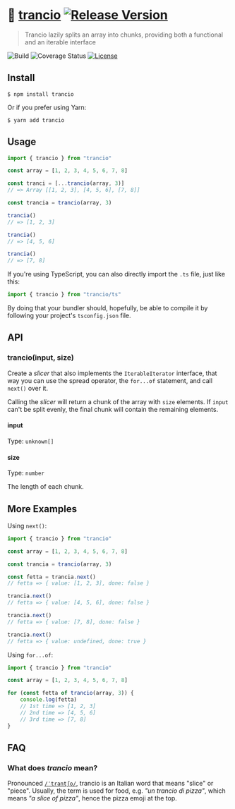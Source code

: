 # 🍕 [trancio](https://github.com/macarie/trancio) [![Release Version](https://img.shields.io/npm/v/trancio.svg?label=&color=0080FF)](https://www.npmjs.com/package/trancio)

> Trancio lazily splits an array into chunks, providing both a functional and an iterable interface

![Build](https://github.com/macarie/trancio/workflows/test/badge.svg) ![Coverage Status](https://img.shields.io/codecov/c/github/macarie/trancio) [![License](https://img.shields.io/npm/l/trancio?color=42cdad)](https://github.com/macarie/compatto/blob/master/license)

## Install

```console
$ npm install trancio
```

Or if you prefer using Yarn:

```console
$ yarn add trancio
```

## Usage

```javascript
import { trancio } from "trancio"

const array = [1, 2, 3, 4, 5, 6, 7, 8]

const tranci = [...trancio(array, 3)]
// => Array [[1, 2, 3], [4, 5, 6], [7, 8]]

const trancia = trancio(array, 3)

trancia()
// => [1, 2, 3]

trancia()
// => [4, 5, 6]

trancia()
// => [7, 8]
```

If you're using TypeScript, you can also directly import the `.ts` file, just like this:

```typescript
import { trancio } from "trancio/ts"
```

By doing that your bundler should, hopefully, be able to compile it by following your project's `tsconfig.json` file.

## API

### trancio(input, size)

Create a _slicer_ that also implements the `IterableIterator` interface, that way you can use the spread operator, the `for...of` statement, and call `next()` over it.

Calling the _slicer_ will return a chunk of the array with `size` elements. If `input` can't be split evenly, the final chunk will contain the remaining elements.

#### input

Type: `unknown[]`

#### size

Type: `number`

The length of each chunk.

## More Examples

Using `next()`:

```typescript
import { trancio } from "trancio"

const array = [1, 2, 3, 4, 5, 6, 7, 8]

const trancia = trancio(array, 3)

const fetta = trancia.next()
// fetta => { value: [1, 2, 3], done: false }

trancia.next()
// fetta => { value: [4, 5, 6], done: false }

trancia.next()
// fetta => { value: [7, 8], done: false }

trancia.next()
// fetta => { value: undefined, done: true }
```

Using `for...of`:

```typescript
import { trancio } from "trancio"

const array = [1, 2, 3, 4, 5, 6, 7, 8]

for (const fetta of trancio(array, 3)) {
	console.log(fetta)
	// 1st time => [1, 2, 3]
	// 2nd time => [4, 5, 6]
	// 3rd time => [7, 8]
}
```

## FAQ

### What does _trancio_ mean?

Pronounced [`/ˈtrantʃo/`](https://github.com/macarie/trancio/blob/master/media/pronunciation.m4a?raw=true), trancio is an Italian word that means "slice" or "piece". Usually, the term is used for food, e.g. _"un trancio di pizza"_, which means _"a slice of pizza"_, hence the pizza emoji at the top.
